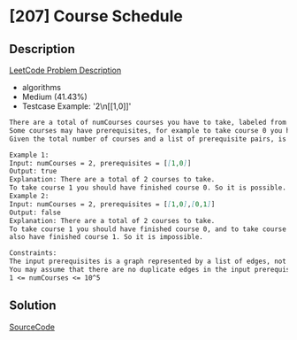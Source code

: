 # [207] Course Schedule

## Description

[LeetCode Problem Description](https://leetcode.com/problems/course-schedule/description/)

* algorithms
* Medium (41.43%)
* Testcase Example:  '2\n[[1,0]]'

```md
There are a total of numCourses courses you have to take, labeled from 0 to numCourses-1.
Some courses may have prerequisites, for example to take course 0 you have to first take course 1, which is expressed as a pair: [0,1]
Given the total number of courses and a list of prerequisite pairs, is it possible for you to finish all courses?

Example 1:
Input: numCourses = 2, prerequisites = [[1,0]]
Output: true
Explanation: There are a total of 2 courses to take.
To take course 1 you should have finished course 0. So it is possible.
Example 2:
Input: numCourses = 2, prerequisites = [[1,0],[0,1]]
Output: false
Explanation: There are a total of 2 courses to take.
To take course 1 you should have finished course 0, and to take course 0 you should
also have finished course 1. So it is impossible.

Constraints:
The input prerequisites is a graph represented by a list of edges, not adjacency matrices. Read more about how a graph is represented.
You may assume that there are no duplicate edges in the input prerequisites.
1 <= numCourses <= 10^5

```

## Solution

[SourceCode](./solution.js)
